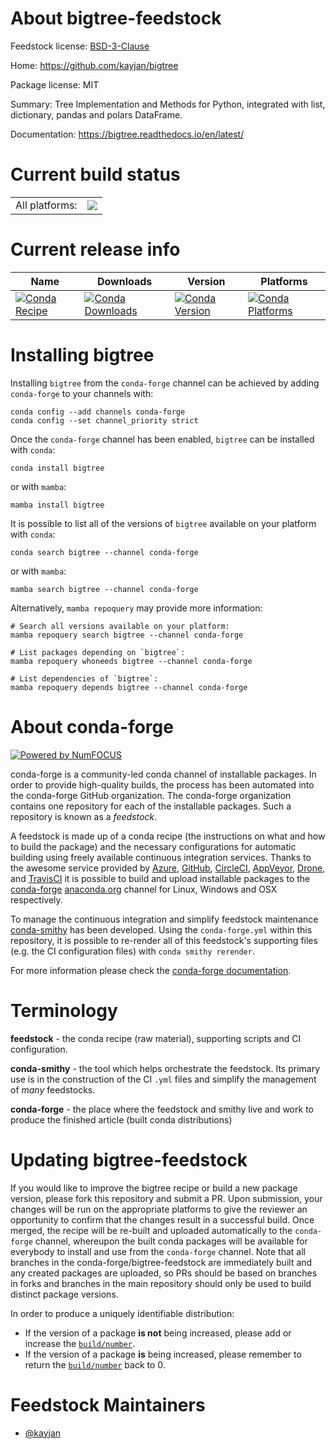 About bigtree-feedstock
=======================

Feedstock license: [BSD-3-Clause](https://github.com/conda-forge/bigtree-feedstock/blob/main/LICENSE.txt)

Home: https://github.com/kayjan/bigtree

Package license: MIT

Summary: Tree Implementation and Methods for Python, integrated with list, dictionary, pandas and polars DataFrame.

Documentation: https://bigtree.readthedocs.io/en/latest/

Current build status
====================


<table><tr><td>All platforms:</td>
    <td>
      <a href="https://dev.azure.com/conda-forge/feedstock-builds/_build/latest?definitionId=20625&branchName=main">
        <img src="https://dev.azure.com/conda-forge/feedstock-builds/_apis/build/status/bigtree-feedstock?branchName=main">
      </a>
    </td>
  </tr>
</table>

Current release info
====================

| Name | Downloads | Version | Platforms |
| --- | --- | --- | --- |
| [![Conda Recipe](https://img.shields.io/badge/recipe-bigtree-green.svg)](https://anaconda.org/conda-forge/bigtree) | [![Conda Downloads](https://img.shields.io/conda/dn/conda-forge/bigtree.svg)](https://anaconda.org/conda-forge/bigtree) | [![Conda Version](https://img.shields.io/conda/vn/conda-forge/bigtree.svg)](https://anaconda.org/conda-forge/bigtree) | [![Conda Platforms](https://img.shields.io/conda/pn/conda-forge/bigtree.svg)](https://anaconda.org/conda-forge/bigtree) |

Installing bigtree
==================

Installing `bigtree` from the `conda-forge` channel can be achieved by adding `conda-forge` to your channels with:

```
conda config --add channels conda-forge
conda config --set channel_priority strict
```

Once the `conda-forge` channel has been enabled, `bigtree` can be installed with `conda`:

```
conda install bigtree
```

or with `mamba`:

```
mamba install bigtree
```

It is possible to list all of the versions of `bigtree` available on your platform with `conda`:

```
conda search bigtree --channel conda-forge
```

or with `mamba`:

```
mamba search bigtree --channel conda-forge
```

Alternatively, `mamba repoquery` may provide more information:

```
# Search all versions available on your platform:
mamba repoquery search bigtree --channel conda-forge

# List packages depending on `bigtree`:
mamba repoquery whoneeds bigtree --channel conda-forge

# List dependencies of `bigtree`:
mamba repoquery depends bigtree --channel conda-forge
```


About conda-forge
=================

[![Powered by
NumFOCUS](https://img.shields.io/badge/powered%20by-NumFOCUS-orange.svg?style=flat&colorA=E1523D&colorB=007D8A)](https://numfocus.org)

conda-forge is a community-led conda channel of installable packages.
In order to provide high-quality builds, the process has been automated into the
conda-forge GitHub organization. The conda-forge organization contains one repository
for each of the installable packages. Such a repository is known as a *feedstock*.

A feedstock is made up of a conda recipe (the instructions on what and how to build
the package) and the necessary configurations for automatic building using freely
available continuous integration services. Thanks to the awesome service provided by
[Azure](https://azure.microsoft.com/en-us/services/devops/), [GitHub](https://github.com/),
[CircleCI](https://circleci.com/), [AppVeyor](https://www.appveyor.com/),
[Drone](https://cloud.drone.io/welcome), and [TravisCI](https://travis-ci.com/)
it is possible to build and upload installable packages to the
[conda-forge](https://anaconda.org/conda-forge) [anaconda.org](https://anaconda.org/)
channel for Linux, Windows and OSX respectively.

To manage the continuous integration and simplify feedstock maintenance
[conda-smithy](https://github.com/conda-forge/conda-smithy) has been developed.
Using the ``conda-forge.yml`` within this repository, it is possible to re-render all of
this feedstock's supporting files (e.g. the CI configuration files) with ``conda smithy rerender``.

For more information please check the [conda-forge documentation](https://conda-forge.org/docs/).

Terminology
===========

**feedstock** - the conda recipe (raw material), supporting scripts and CI configuration.

**conda-smithy** - the tool which helps orchestrate the feedstock.
                   Its primary use is in the construction of the CI ``.yml`` files
                   and simplify the management of *many* feedstocks.

**conda-forge** - the place where the feedstock and smithy live and work to
                  produce the finished article (built conda distributions)


Updating bigtree-feedstock
==========================

If you would like to improve the bigtree recipe or build a new
package version, please fork this repository and submit a PR. Upon submission,
your changes will be run on the appropriate platforms to give the reviewer an
opportunity to confirm that the changes result in a successful build. Once
merged, the recipe will be re-built and uploaded automatically to the
`conda-forge` channel, whereupon the built conda packages will be available for
everybody to install and use from the `conda-forge` channel.
Note that all branches in the conda-forge/bigtree-feedstock are
immediately built and any created packages are uploaded, so PRs should be based
on branches in forks and branches in the main repository should only be used to
build distinct package versions.

In order to produce a uniquely identifiable distribution:
 * If the version of a package **is not** being increased, please add or increase
   the [``build/number``](https://docs.conda.io/projects/conda-build/en/latest/resources/define-metadata.html#build-number-and-string).
 * If the version of a package **is** being increased, please remember to return
   the [``build/number``](https://docs.conda.io/projects/conda-build/en/latest/resources/define-metadata.html#build-number-and-string)
   back to 0.

Feedstock Maintainers
=====================

* [@kayjan](https://github.com/kayjan/)

